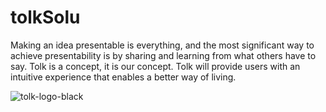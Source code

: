 # tolkSolu
Making an idea presentable is everything, and the most significant way to achieve presentability is by sharing and learning from what others have to say. Tolk is a concept, it is our concept. Tolk will provide users with an intuitive experience that enables a better way of living. 


![tolk-logo-black](https://user-images.githubusercontent.com/52379944/66797022-504e0c80-eebe-11e9-8e1f-90a38ba0a140.png)
